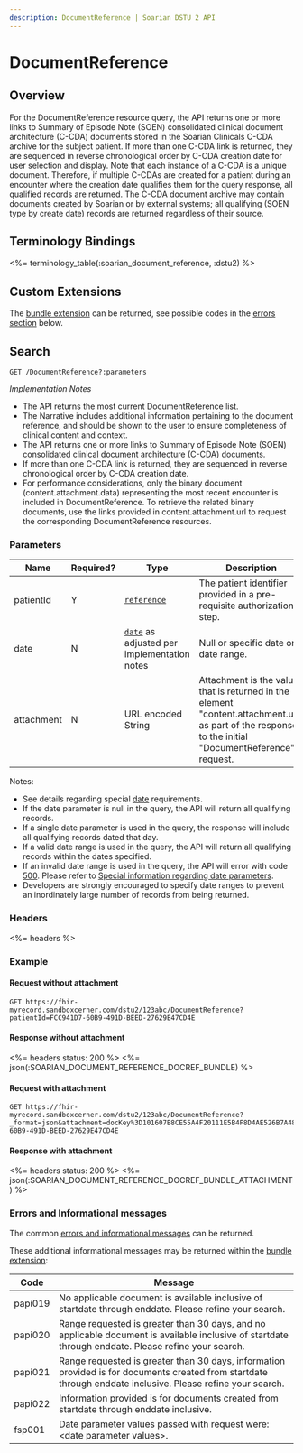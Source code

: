 ```yaml
---
description: DocumentReference | Soarian DSTU 2 API
---
```


# DocumentReference




## Overview

For the DocumentReference resource query, the API returns one or more links to Summary of Episode Note (SOEN) consolidated clinical document architecture (C-CDA) documents stored in the Soarian Clinicals C-CDA archive for the subject patient. If more than one C-CDA link is returned, they are sequenced in reverse chronological order by C-CDA creation date for user selection and display. Note that each instance of a C-CDA is a unique document. Therefore, if multiple C-CDAs are created for a patient during an encounter where the creation date qualifies them for the query response, all qualified records are returned. The C-CDA document archive may contain documents created by Soarian or by external systems; all qualifying (SOEN type by create date) records are returned regardless of their source.

## Terminology Bindings

<%= terminology_table(:soarian_document_reference, :dstu2) %>

## Custom Extensions

The [bundle extension] can be returned, see possible codes in the [errors section] below.

## Search

    GET /DocumentReference?:parameters

_Implementation Notes_

* The API returns the most current DocumentReference list.
* The Narrative includes additional information pertaining to the document reference, and should be shown to the user to ensure completeness of clinical content and context.
* The API returns one or more links to Summary of Episode Note (SOEN) consolidated clinical document architecture (C-CDA) documents.
* If more than one C-CDA link is returned, they are sequenced in reverse chronological order by C-CDA creation date.
* For performance considerations, only the binary document (content.attachment.data) representing the most recent encounter is included in DocumentReference. To retrieve the related binary documents, use the links provided in content.attachment.url to request the corresponding DocumentReference resources.

### Parameters

 Name       | Required? | Type                                          | Description
------------|-----------|-----------------------------------------------|------------------------------------------------------------------------------------------------------------------------------------------------------
 patientId  | Y         | [`reference`]                                 | The patient identifier provided in a pre-requisite authorization step.
 date       | N         | [`date`] as adjusted per implementation notes | Null or specific date or a date range.
 attachment | N         | URL encoded String                            | Attachment is the value that is returned in the element "content.attachment.url" as part of the response to the initial "DocumentReference" request.

Notes:

* See details regarding special [date][date-parameter] requirements.
* If the date parameter is null in the query, the API will return all qualifying records.
* If a single date parameter is used in the query, the response will include all qualifying records dated that day.
* If a valid date range is used in the query, the API will return all qualifying records within the dates specified.
* If an invalid date range is used in the query, the API will error with code [500][common-errors]. Please refer to [Special information regarding date parameters][date-parameter].
* Developers are strongly encouraged to specify date ranges to prevent an inordinately large number of records from being returned.

### Headers

<%= headers %>

### Example

#### Request without attachment

    GET https://fhir-myrecord.sandboxcerner.com/dstu2/123abc/DocumentReference?patientId=FCC941D7-60B9-491D-BEED-27629E47CD4E

#### Response without attachment

<%= headers status: 200 %>
<%= json(:SOARIAN_DOCUMENT_REFERENCE_DOCREF_BUNDLE) %>

#### Request with attachment

    GET https://fhir-myrecord.sandboxcerner.com/dstu2/123abc/DocumentReference?_format=json&attachment=docKey%3D101607B8CE55A4F20111E5B4F8D4AE526B7A48%26objNum%3D1%26created%3D20160301%26indexed%3D20160301&patientId=FCC941D7-60B9-491D-BEED-27629E47CD4E

#### Response with attachment

<%= headers status: 200 %>
<%= json(:SOARIAN_DOCUMENT_REFERENCE_DOCREF_BUNDLE_ATTACHMENT) %>

### Errors and Informational messages

The common [errors and informational messages][common-errors] can be returned.

These additional informational messages may be returned within the [bundle extension]:

 Code    | Message
---------|-------------------------------------------------------------------------------------------------------------------------------------------------------------
 papi019 | No applicable document is available inclusive of startdate through enddate. Please refine your search.
 papi020 | Range requested is greater than 30 days, and no applicable document is available inclusive of startdate through enddate. Please refine your search.
 papi021 | Range requested is greater than 30 days, information provided is for documents created from startdate through enddate inclusive. Please refine your search.
 papi022 | Information provided is for documents created from startdate through enddate inclusive.
 fsp001  | Date parameter values passed with request were: \<date parameter values\>.

[bundle extension]: ../../#bundle-message-extension
[errors section]: #errors-and-informational-messages
[`reference`]: http://hl7.org/fhir/DSTU2/search.html#reference
[`date`]: http://hl7.org/fhir/DSTU2/search.html#date
[common-errors]: ../../common-errors
[date-parameter]: ../../#special-information-regarding-date-parameters
